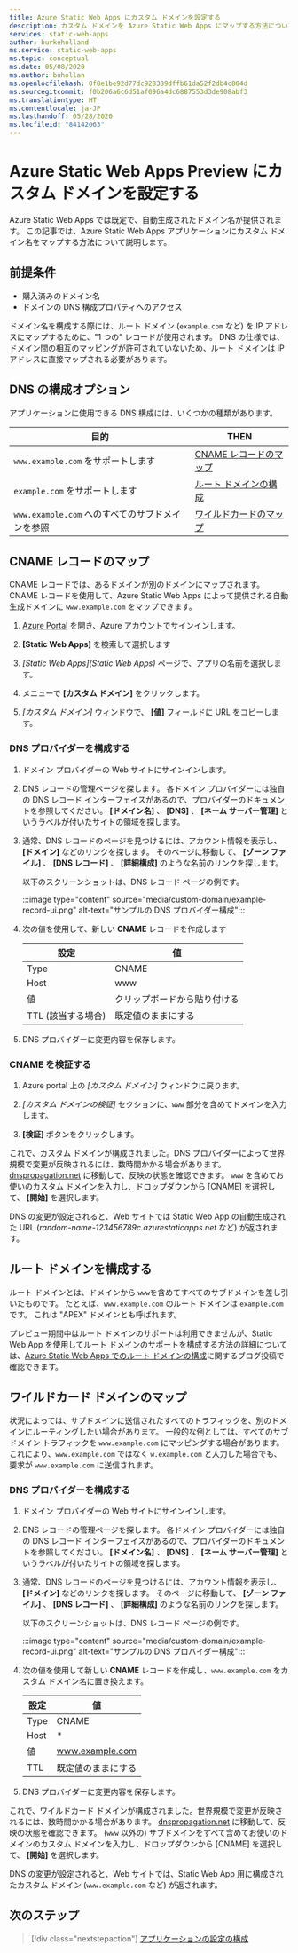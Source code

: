 ```yaml
---
title: Azure Static Web Apps にカスタム ドメインを設定する
description: カスタム ドメインを Azure Static Web Apps にマップする方法について説明します
services: static-web-apps
author: burkeholland
ms.service: static-web-apps
ms.topic: conceptual
ms.date: 05/08/2020
ms.author: buhollan
ms.openlocfilehash: 0f8e1be92d77dc928389dffb61da52f2db4c804d
ms.sourcegitcommit: f0b206a6c6d51af096a4dc6887553d3de908abf3
ms.translationtype: HT
ms.contentlocale: ja-JP
ms.lasthandoff: 05/28/2020
ms.locfileid: "84142063"
---
```

# <a name="setup-a-custom-domain-in-azure-static-web-apps-preview"></a>Azure Static Web Apps Preview にカスタム ドメインを設定する

Azure Static Web Apps では既定で、自動生成されたドメイン名が提供されます。 この記事では、Azure Static Web Apps アプリケーションにカスタム ドメイン名をマップする方法について説明します。

## <a name="prerequisites"></a>前提条件

- 購入済みのドメイン名
- ドメインの DNS 構成プロパティへのアクセス

ドメイン名を構成する際には、ルート ドメイン (`example.com` など) を IP アドレスにマップするために、"1 つの" レコードが使用されます。 DNS の仕様では、ドメイン間の相互のマッピングが許可されていないため、ルート ドメインは IP アドレスに直接マップされる必要があります。

## <a name="dns-configuration-options"></a>DNS の構成オプション

アプリケーションに使用できる DNS 構成には、いくつかの種類があります。

| 目的                            | THEN                                                |
| ----------------------------------------- | --------------------------------------------------- |
| `www.example.com` をサポートします                 | [CNAME レコードのマップ](#map-a-cname-record)           |
| `example.com` をサポートします                     | [ルート ドメインの構成](#configure-a-root-domain) |
| `www.example.com` へのすべてのサブドメインを参照 | [ワイルドカードのマップ](#map-a-wildcard-domain)                   |

## <a name="map-a-cname-record"></a>CNAME レコードのマップ

CNAME レコードでは、あるドメインが別のドメインにマップされます。 CNAME レコードを使用して、Azure Static Web Apps によって提供される自動生成ドメインに `www.example.com` をマップできます。

1. [Azure Portal](https://portal.azure.com) を開き、Azure アカウントでサインインします。

1. **[Static Web Apps]** を検索して選択します

1. _[Static Web Apps]\(Static Web Apps\)_ ページで、アプリの名前を選択します。

1. メニューで **[カスタム ドメイン]** をクリックします。

1. _[カスタム ドメイン]_ ウィンドウで、 **[値]** フィールドに URL をコピーします。

### <a name="configure-dns-provider"></a>DNS プロバイダーを構成する

1. ドメイン プロバイダーの Web サイトにサインインします。

2. DNS レコードの管理ページを探します。 各ドメイン プロバイダーには独自の DNS レコード インターフェイスがあるので、プロバイダーのドキュメントを参照してください。 **[ドメイン名]** 、 **[DNS]** 、 **[ネーム サーバー管理]** というラベルが付いたサイトの領域を探します。

3. 通常、DNS レコードのページを見つけるには、アカウント情報を表示し、 **[ドメイン]** などのリンクを探します。 そのページに移動して、 **[ゾーン ファイル]** 、 **[DNS レコード]** 、 **[詳細構成]** のような名前のリンクを探します。

    以下のスクリーンショットは、DNS レコード ページの例です。

    :::image type="content" source="media/custom-domain/example-record-ui.png" alt-text="サンプルの DNS プロバイダー構成":::

4. 次の値を使用して、新しい **CNAME** レコードを作成します

    | 設定             | 値                     |
    | ------------------- | ------------------------- |
    | Type                | CNAME                     |
    | Host                | www                       |
    | 値               | クリップボードから貼り付ける |
    | TTL (該当する場合) | 既定値のままにする    |

5. DNS プロバイダーに変更内容を保存します。

### <a name="validate-cname"></a>CNAME を検証する

1. Azure portal 上の _[カスタム ドメイン]_ ウィンドウに戻ります。

1. _[カスタム ドメインの検証]_ セクションに、`www` 部分を含めてドメインを入力します。

1. **[検証]** ボタンをクリックします。

これで、カスタム ドメインが構成されました。DNS プロバイダーによって世界規模で変更が反映されるには、数時間かかる場合があります。 [dnspropagation.net](https://dnspropagation.net) に移動して、反映の状態を確認できます。 `www` を含めてお使いのカスタム ドメインを入力し、ドロップダウンから [CNAME] を選択して、 **[開始]** を選択します。

DNS の変更が設定されると、Web サイトでは Static Web App の自動生成された URL (_random-name-123456789c.azurestaticapps.net_ など) が返されます。

## <a name="configure-a-root-domain"></a>ルート ドメインを構成する

ルート ドメインとは、ドメインから `www`を含めてすべてのサブドメインを差し引いたものです。 たとえば、`www.example.com` のルート ドメインは `example.com` です。 これは "APEX" ドメインとも呼ばれます。

プレビュー期間中はルート ドメインのサポートは利用できませんが、Static Web App を使用してルート ドメインのサポートを構成する方法の詳細については、[Azure Static Web Apps でのルート ドメインの構成](https://burkeholland.github.io/posts/static-app-root-domain)に関するブログ投稿で確認できます。

## <a name="map-a-wildcard-domain"></a>ワイルドカード ドメインのマップ

状況によっては、サブドメインに送信されたすべてのトラフィックを、別のドメインにルーティングしたい場合があります。 一般的な例としては、すべてのサブドメイン トラフィックを `www.example.com` にマッピングする場合があります。 これにより、`www.example.com` ではなく `w.example.com` と入力した場合でも、要求が `www.example.com` に送信されます。

### <a name="configure-dns-provider"></a>DNS プロバイダーを構成する

1. ドメイン プロバイダーの Web サイトにサインインします。

2. DNS レコードの管理ページを探します。 各ドメイン プロバイダーには独自の DNS レコード インターフェイスがあるので、プロバイダーのドキュメントを参照してください。 **[ドメイン名]** 、 **[DNS]** 、 **[ネーム サーバー管理]** というラベルが付いたサイトの領域を探します。

3. 通常、DNS レコードのページを見つけるには、アカウント情報を表示し、 **[ドメイン]** などのリンクを探します。 そのページに移動して、 **[ゾーン ファイル]** 、 **[DNS レコード]** 、 **[詳細構成]** のような名前のリンクを探します。

    以下のスクリーンショットは、DNS レコード ページの例です。

    :::image type="content" source="media/custom-domain/example-record-ui.png" alt-text="サンプルの DNS プロバイダー構成":::

4. 次の値を使用して新しい **CNAME** レコードを作成し、`www.example.com` をカスタム ドメイン名に置き換えます。

    | 設定 | 値                  |
    | ------- | ---------------------- |
    | Type    | CNAME                  |
    | Host    | \*                     |
    | 値   | www.example.com        |
    | TTL     | 既定値のままにする |

5. DNS プロバイダーに変更内容を保存します。

これで、ワイルドカード ドメインが構成されました。世界規模で変更が反映されるには、数時間かかる場合があります。 [dnspropagation.net](https://dnspropagation.net) に移動して、反映の状態を確認できます。 (`www` 以外の) サブドメインをすべて含めてお使いのドメインのカスタム ドメインを入力し、ドロップダウンから [CNAME] を選択して、 **[開始]** を選択します。

DNS の変更が設定されると、Web サイトでは、Static Web App 用に構成されたカスタム ドメイン (`www.example.com` など) が返されます。

## <a name="next-steps"></a>次のステップ

> [!div class="nextstepaction"]
> [アプリケーションの設定の構成](application-settings.md)
